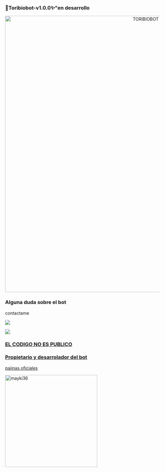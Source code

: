 ### 🚀Toribiobot-v1.0.0✨"en desarrollo

<p align="center">
<img src="https://github.com/mayki35" alt="TORIBIOBOT" width="900"/>
</p>

### Alguna duda sobre el bot
contactame

<a href="http://wa.me/51925595067" target="blank"><img src="https://img.shields.io/badge/Creador-25D366?style=for-the-badge&logo=whatsapp&logoColor=white" /> 

<a href="http://wa.me/51925595067?text=Hola%20tengo%20dudas%20sobre%20toribiobot" target="blank"><img src="https://img.shields.io/badge/DUDAS SOBRE EL BOT-25D366?style=for-the-badge&logo=whatsapp&logoColor=white" />

### EL CODIGO NO ES PUBLICO 

### Propietario y desarrolador del bot
pajinas oficiales 

<a href="https://github.com/mayki35"><img src="https://github.com/mayki35.png" width="300" height="300" alt="mayki36"/></a>
